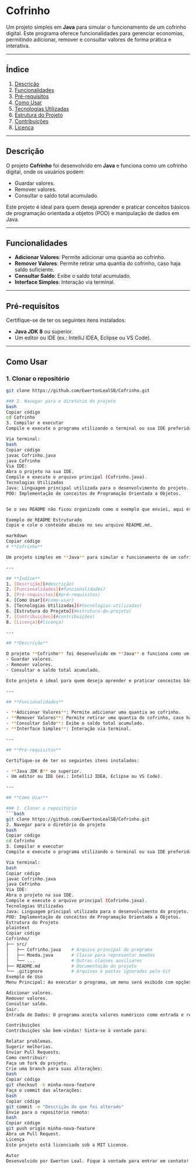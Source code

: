 # **Cofrinho**

Um projeto simples em **Java** para simular o funcionamento de um cofrinho digital. Este programa oferece funcionalidades para gerenciar economias, permitindo adicionar, remover e consultar valores de forma prática e interativa.

---

## **Índice**
1. [Descrição](#descrição)
2. [Funcionalidades](#funcionalidades)
3. [Pré-requisitos](#pré-requisitos)
4. [Como Usar](#como-usar)
5. [Tecnologias Utilizadas](#tecnologias-utilizadas)
6. [Estrutura do Projeto](#estrutura-do-projeto)
7. [Contribuições](#contribuições)
8. [Licença](#licença)

---

## **Descrição**

O projeto **Cofrinho** foi desenvolvido em **Java** e funciona como um cofrinho digital, onde os usuários podem:
- Guardar valores.
- Remover valores.
- Consultar o saldo total acumulado.

Este projeto é ideal para quem deseja aprender e praticar conceitos básicos de programação orientada a objetos (POO) e manipulação de dados em Java.

---

## **Funcionalidades**

- **Adicionar Valores**: Permite adicionar uma quantia ao cofrinho.
- **Remover Valores**: Permite retirar uma quantia do cofrinho, caso haja saldo suficiente.
- **Consultar Saldo**: Exibe o saldo total acumulado.
- **Interface Simples**: Interação via terminal.

---

## **Pré-requisitos**

Certifique-se de ter os seguintes itens instalados:

- **Java JDK 8** ou superior.
- Um editor ou IDE (ex.: IntelliJ IDEA, Eclipse ou VS Code).

---

## **Como Usar**

### 1. Clonar o repositório
```bash
git clone https://github.com/EwertonLealSB/Cofrinho.git

### 2. Navegar para o diretório do projeto
bash
Copiar código
cd Cofrinho
3. Compilar e executar
Compile e execute o programa utilizando o terminal ou sua IDE preferida:

Via terminal:
bash
Copiar código
javac Cofrinho.java
java Cofrinho
Via IDE:
Abra o projeto na sua IDE.
Compile e execute o arquivo principal (Cofrinho.java).
Tecnologias Utilizadas
Java: Linguagem principal utilizada para o desenvolvimento do projeto.
POO: Implementação de conceitos de Programação Orientada a Objetos.


Se o seu README não ficou organizado como o exemplo que enviei, aqui está um guia para formatá-lo corretamente usando a sintaxe do Markdown. Assim, ele ficará estruturado e legível no GitHub.

Exemplo de README Estruturado
Copie e cole o conteúdo abaixo no seu arquivo README.md.

markdown
Copiar código
# **Cofrinho**

Um projeto simples em **Java** para simular o funcionamento de um cofrinho digital. Este programa oferece funcionalidades para gerenciar economias, permitindo adicionar, remover e consultar valores de forma prática e interativa.

---

## **Índice**
1. [Descrição](#descrição)
2. [Funcionalidades](#funcionalidades)
3. [Pré-requisitos](#pré-requisitos)
4. [Como Usar](#como-usar)
5. [Tecnologias Utilizadas](#tecnologias-utilizadas)
6. [Estrutura do Projeto](#estrutura-do-projeto)
7. [Contribuições](#contribuições)
8. [Licença](#licença)

---

## **Descrição**

O projeto **Cofrinho** foi desenvolvido em **Java** e funciona como um cofrinho digital, onde os usuários podem:
- Guardar valores.
- Remover valores.
- Consultar o saldo total acumulado.

Este projeto é ideal para quem deseja aprender e praticar conceitos básicos de programação orientada a objetos (POO) e manipulação de dados em Java.

---

## **Funcionalidades**

- **Adicionar Valores**: Permite adicionar uma quantia ao cofrinho.
- **Remover Valores**: Permite retirar uma quantia do cofrinho, caso haja saldo suficiente.
- **Consultar Saldo**: Exibe o saldo total acumulado.
- **Interface Simples**: Interação via terminal.

---

## **Pré-requisitos**

Certifique-se de ter os seguintes itens instalados:

- **Java JDK 8** ou superior.
- Um editor ou IDE (ex.: IntelliJ IDEA, Eclipse ou VS Code).

---

## **Como Usar**

### 1. Clonar o repositório
```bash
git clone https://github.com/EwertonLealSB/Cofrinho.git
2. Navegar para o diretório do projeto
bash
Copiar código
cd Cofrinho
3. Compilar e executar
Compile e execute o programa utilizando o terminal ou sua IDE preferida:

Via terminal:
bash
Copiar código
javac Cofrinho.java
java Cofrinho
Via IDE:
Abra o projeto na sua IDE.
Compile e execute o arquivo principal (Cofrinho.java).
Tecnologias Utilizadas
Java: Linguagem principal utilizada para o desenvolvimento do projeto.
POO: Implementação de conceitos de Programação Orientada a Objetos.
Estrutura do Projeto
plaintext
Copiar código
Cofrinho/
├── src/
│   ├── Cofrinho.java    # Arquivo principal do programa
│   ├── Moeda.java       # Classe para representar moedas
│   └── ...              # Outras classes auxiliares
├── README.md            # Documentação do projeto
└── .gitignore           # Arquivos e pastas ignorados pelo Git
Exemplo de Uso
Menu Principal: Ao executar o programa, um menu será exibido com opções para:

Adicionar valores.
Remover valores.
Consultar saldo.
Sair.
Entrada de Dados: O programa aceita valores numéricos como entrada e realiza operações de validação, garantindo que não seja possível retirar mais dinheiro do que o disponível no saldo.

Contribuições
Contribuições são bem-vindas! Sinta-se à vontade para:

Relatar problemas.
Sugerir melhorias.
Enviar Pull Requests.
Como contribuir:
Faça um fork do projeto.
Crie uma branch para suas alterações:
bash
Copiar código
git checkout -b minha-nova-feature
Faça o commit das alterações:
bash
Copiar código
git commit -m "Descrição do que foi alterado"
Envie para o repositório remoto:
bash
Copiar código
git push origin minha-nova-feature
Abra um Pull Request.
Licença
Este projeto está licenciado sob a MIT License.

Autor
Desenvolvido por Ewerton Leal. Fique à vontade para entrar em contato!

